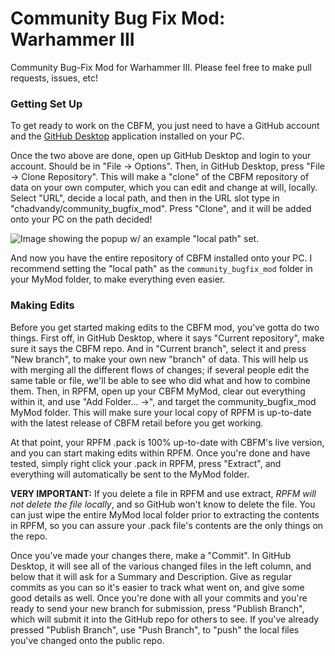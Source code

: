 # Community Bug Fix Mod: Warhammer III
Community Bug-Fix Mod for Warhammer III. Please feel free to make pull requests, issues, etc!

### Getting Set Up

To get ready to work on the CBFM, you just need to have a GitHub account and the [GitHub Desktop](https://desktop.github.com/) application installed on your PC.

Once the two above are done, open up GitHub Desktop and login to your account. Should be in "File -> Options". Then, in GitHub Desktop, press "File -> Clone Repository". This will make a "clone" of the CBFM repository of data on your own computer, which you can edit and change at will, locally.
Select "URL", decide a local path, and then in the URL slot type in "chadvandy/community_bugfix_mod". Press "Clone", and it will be added onto your PC on the path decided!

![Image showing the popup w/ an example "local path" set.](https://cdn.discordapp.com/attachments/597937992773926962/962383849415901194/unknown.png)

And now you have the entire repository of CBFM installed onto your PC. I recommend setting the "local path" as the `community_bugfix_mod` folder in your MyMod folder, to make everything even easier.

### Making Edits

Before you get started making edits to the CBFM mod, you've gotta do two things. First off, in GitHub Desktop, where it says "Current repository", make sure it says the CBFM repo. And in "Current branch", select it and press "New branch", to make your own new "branch" of data. This will help us with merging all the different flows of changes; if several people edit the same table or file, we'll be able to see who did what and how to combine them.
Then, in RPFM, open up your CBFM MyMod, clear out everything within it, and use "Add Folder... ->", and target the community_bugfix_mod MyMod folder. This will make sure your local copy of RPFM is up-to-date with the latest release of CBFM retail before you get working.

At that point, your RPFM .pack is 100% up-to-date with CBFM's live version, and you can start making edits within RPFM. 
Once you're done and have tested, simply right click your .pack in RPFM, press "Extract", and everything will automatically be sent to the MyMod folder.

**VERY IMPORTANT:** If you delete a file in RPFM and use extract, *RPFM will not delete the file locally*, and so GitHub won't know to delete the file. You can just wipe the entire MyMod local folder prior to extracting the contents in RPFM, so you can assure your .pack file's contents are the only things on the repo.

Once you've made your changes there, make a "Commit". In GitHub Desktop, it will see all of the various changed files in the left column, and below that it will ask for a Summary and Description. Give as regular commits as you can so it's easier to track what went on, and give some good details as well.
Once you're done with all your commits and you're ready to send your new branch for submission, press "Publish Branch", which will submit it into the GitHub repo for others to see. If you've already pressed "Publish Branch", use "Push Branch", to "push" the local files you've changed onto the public repo.
